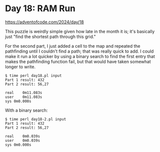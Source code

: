 # Day 18: RAM Run

<https://adventofcode.com/2024/day/18>

This puzzle is weirdly simple given how late in the month it is; it's
basically just "find the shortest path through this grid."

For the second part, I just added a cell to the map and repeated the
pathfinding until I couldn't find a path; that was really quick to add.
I could make it run a lot quicker by using a binary search to find the first
entry that makes the pathfinding function fail, but that would have taken
somewhat longer to write.

```
$ time perl day18.pl input 
Part 1 result: 432
Part 2 result: 56,27

real	0m11.083s
user	0m11.083s
sys	0m0.000s
```

With a binary search:

```
$ time perl day18-2.pl input 
Part 1 result: 432
Part 2 result: 56,27

real	0m0.039s
user	0m0.039s
sys	0m0.000s
```
